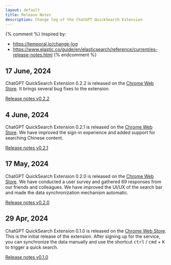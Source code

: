 ```yaml
---
layout: default
title: Release Notes
description: Change log of the ChatGPT QuickSearch Extension
---
```


{% comment %}
Inspired by:
  * https://temporal.io/change-log
  * https://www.elastic.co/guide/en/elasticsearch/reference/current/es-release-notes.html
{% endcomment %}

## 17 June, 2024

ChatGPT QuickSearch Extension 0.2.2 is released on the [Chrome Web Store][cws]. It brings several bug fixes to the extension.

[Release notes v0.2.2](0.2.2)

## 4 June, 2024

ChatGPT QuickSearch Extension 0.2.1 is released on the [Chrome Web Store][cws]. We have improved the sign-in experience and added support for searching Chinese content.

[Release notes v0.2.1](0.2.1)

## 17 May, 2024

ChatGPT QuickSearch Extension 0.2.0 is released on the [Chrome Web Store][cws]. We have conducted a user survey and gathered 69 responses from our friends and colleagues. We have improved the UI/UX of the search bar and made the data synchronization mechanism automatic.

[Release notes v0.2.0](0.2.0)

## 29 Apr, 2024

ChatGPT QuickSearch Extension 0.1.0 is released on the [Chrome Web Store][cws]. This is the initial release of the extension. After signing up for the service, you can synchronize the data manually and use the shortcut <kbd>ctrl</kbd> / <kbd>cmd</kbd> + <kbd>K</kbd> to trigger a quick search.

[Release notes v0.1.0](0.1.0)

[cws]: https://chromewebstore.google.com/detail/chatgpt-quicksearch/jclniokkhcjpgfijopjahldoepdikcko
